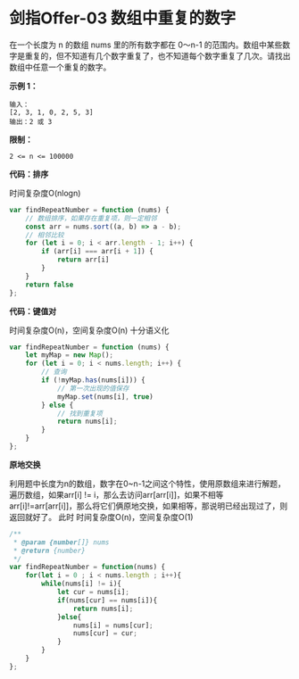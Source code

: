 # 剑指Offer-03 数组中重复的数字

在一个长度为 n 的数组 nums 里的所有数字都在 0～n-1 的范围内。数组中某些数字是重复的，但不知道有几个数字重复了，也不知道每个数字重复了几次。请找出数组中任意一个重复的数字。

**示例 1：**

```
输入：
[2, 3, 1, 0, 2, 5, 3]
输出：2 或 3 
```

**限制：**
```
2 <= n <= 100000
```

**代码：排序**

时间复杂度O(nlogn)

```js
var findRepeatNumber = function (nums) {
    // 数组排序，如果存在重复项，则一定相邻
    const arr = nums.sort((a, b) => a - b);
    // 相邻比较
    for (let i = 0; i < arr.length - 1; i++) {
        if (arr[i] === arr[i + 1]) {
            return arr[i]
        }
    }
    return false
};
```

**代码：键值对**

时间复杂度O(n)，空间复杂度O(n)
十分语义化

```js
var findRepeatNumber = function (nums) {
    let myMap = new Map();
    for (let i = 0; i < nums.length; i++) {
        // 查询
        if (!myMap.has(nums[i])) {
            // 第一次出现的值保存
            myMap.set(nums[i], true)
        } else {
            // 找到重复项
            return nums[i];
        }
    }
};
```


**原地交换**

利用题中长度为n的数组，数字在0~n-1之间这个特性，使用原数组来进行解题，遍历数组，如果arr[i] != i，那么去访问arr[arr[i]]，如果不相等arr[i]!=arr[arr[i]]，那么将它们俩原地交换，如果相等，那说明已经出现过了，则返回就好了。
此时 时间复杂度O(n)，空间复杂度O(1)

```js
/**
 * @param {number[]} nums
 * @return {number}
 */
var findRepeatNumber = function(nums) {
    for(let i = 0 ; i < nums.length ; i++){
        while(nums[i] != i){
            let cur = nums[i];
            if(nums[cur] == nums[i]){
                return nums[i];
            }else{
                nums[i] = nums[cur];
                nums[cur] = cur;
            }
        }
    }
};
```